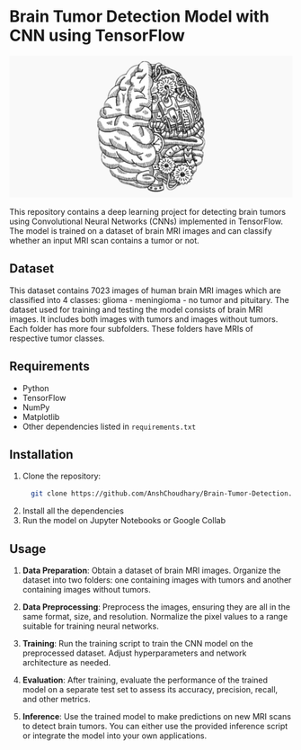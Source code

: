 # Brain Tumor Detection Model with CNN using TensorFlow

![Brain MRI](hero.jpeg)

This repository contains a deep learning project for detecting brain tumors using Convolutional Neural Networks (CNNs) implemented in TensorFlow. The model is trained on a dataset of brain MRI images and can classify whether an input MRI scan contains a tumor or not.

## Dataset
This dataset contains 7023 images of human brain MRI images which are classified into 4 classes: glioma - meningioma - no tumor and pituitary. The dataset used for training and testing the model consists of brain MRI images. It includes both images with tumors and images without tumors. Each folder has more four subfolders. These folders have MRIs of respective tumor classes.

## Requirements
- Python
- TensorFlow
- NumPy
- Matplotlib
- Other dependencies listed in `requirements.txt`

## Installation
1. Clone the repository:
   ```bash
     git clone https://github.com/AnshChoudhary/Brain-Tumor-Detection.git
2. Install all the dependencies
3. Run the model on Jupyter Notebooks or Google Collab

## Usage
1. **Data Preparation**: Obtain a dataset of brain MRI images. Organize the dataset into two folders: one containing images with tumors and another containing images without tumors.

2. **Data Preprocessing**: Preprocess the images, ensuring they are all in the same format, size, and resolution. Normalize the pixel values to a range suitable for training neural networks.

3. **Training**: Run the training script to train the CNN model on the preprocessed dataset. Adjust hyperparameters and network architecture as needed.

4. **Evaluation**: After training, evaluate the performance of the trained model on a separate test set to assess its accuracy, precision, recall, and other metrics.
   
5. **Inference**: Use the trained model to make predictions on new MRI scans to detect brain tumors. You can either use the provided inference script or integrate the model into your own applications.



